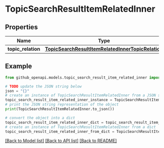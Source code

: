 # TopicSearchResultItemRelatedInner


## Properties

Name | Type | Description | Notes
------------ | ------------- | ------------- | -------------
**topic_relation** | [**TopicSearchResultItemRelatedInnerTopicRelation**](TopicSearchResultItemRelatedInnerTopicRelation.md) |  | [optional] 

## Example

```python
from github_openapi.models.topic_search_result_item_related_inner import TopicSearchResultItemRelatedInner

# TODO update the JSON string below
json = "{}"
# create an instance of TopicSearchResultItemRelatedInner from a JSON string
topic_search_result_item_related_inner_instance = TopicSearchResultItemRelatedInner.from_json(json)
# print the JSON string representation of the object
print(TopicSearchResultItemRelatedInner.to_json())

# convert the object into a dict
topic_search_result_item_related_inner_dict = topic_search_result_item_related_inner_instance.to_dict()
# create an instance of TopicSearchResultItemRelatedInner from a dict
topic_search_result_item_related_inner_from_dict = TopicSearchResultItemRelatedInner.from_dict(topic_search_result_item_related_inner_dict)
```
[[Back to Model list]](../README.md#documentation-for-models) [[Back to API list]](../README.md#documentation-for-api-endpoints) [[Back to README]](../README.md)


